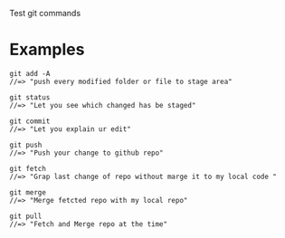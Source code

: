 Test git commands

# Examples

```
git add -A
//=> "push every modified folder or file to stage area"
```

``` 
git status
//=> "Let you see which changed has be staged"
```

```
git commit
//=> "Let you explain ur edit"
```

```
git push
//=> "Push your change to github repo"
```

```
git fetch 
//=> "Grap last change of repo without marge it to my local code "
```

```
git merge 
//=> "Merge fetcted repo with my local repo"
```

```
git pull 
//=> "Fetch and Merge repo at the time"
```
